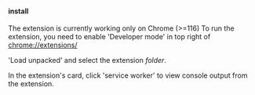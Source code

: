 #### install

The extension is currently working only on Chrome (>=116)
To run the extension, you need to enable 'Developer mode' in top right of [chrome://extensions/](chrome://extensions/)

'Load unpacked' and select the extension *folder*.

In the extension's card, click 'service worker' to view console output from the extension.


